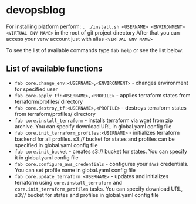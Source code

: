 # devopsblog
For installing platform perform:
`. ./install.sh <USERNAME> <ENVIRONMENT> <VIRTUAL ENV NAME>` in the root of git project directory
After that you can access your venv account just with alias `<VIRTUAL ENV NAME>`

To see the list of available commands type `fab help` or see the list below:
## List of available functions
- `fab core.change_env:<USERNAME>,<ENVIRONMENT>` - changes environment for specified user
- `fab core.apply_tf:<USERNAME>,<PROFILE>` - applies terraform states from terraform/profiles/<PROFILE> directory
- `fab core.destroy_tf:<USERNAME>,<PROFILE>` - destroys terraform states from terraform/profiles/<PROFILE> directory
- `fab core.install_terraform` - installs terraform via wget from zip archive. You can specify download URL in global.yaml config file
- `fab core.init_terraform_profiles:<USERNAME>` - initializes terraform backend for all profiles. s3:// bucket for states and profiles can be specified in global.yaml config file
- `fab core.init_bucket` - creates s3:// bucket for states. You can specify it in global.yaml config file 
- `fab core.configure_aws_credentials` - configures your aws credentials. You can set profile name in global.yaml config file
- `fab core.update_terraform:<USERNAME>` - updates and initializes terraform using `core.install_terraform` and `core.init_terraform_profiles` tasks. You can specify download URL, s3:// bucket for states and profiles in global.yaml config file
